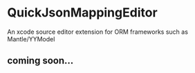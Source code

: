 # QuickJsonMappingEditor
An xcode source editor extension for ORM frameworks such as Mantle/YYModel

## coming soon...
